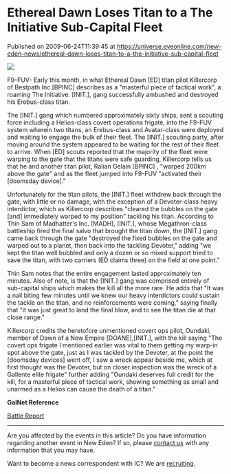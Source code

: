 # Ethereal Dawn Loses Titan to a The Initiative Sub-Capital Fleet
Published on 2009-06-24T11:39:45 at https://universe.eveonline.com/new-eden-news/ethereal-dawn-loses-titan-to-a-the-initiative-sub-capital-fleet

![](http://www.eve-ic.net/media/assets/icarticlebanner.png)  
  
F9-FUV- Early this month, in what Ethereal Dawn [ED] titan pilot Killercorp of Bestpath Inc.[BPINC] describes as a "masterful piece of tactical work", a roaming The Initiative. [INIT.], gang successfully ambushed and destroyed his Erebus-class titan.  
  
The [INIT.] gang which numbered approximately sixty ships, sent a scouting force including a Helios-class covert operations frigate, into the F9-FUV system wherein two titans, an Erebus-class and Avatar-class were deployed and waiting to engage the bulk of their fleet. The [INIT.] scouting party, after moving around the system appeared to be waiting for the rest of their fleet to arrive. When [ED] scouts reported that the majority of the fleet were warping to the gate that the titans were safe guarding, Killercorp tells us that he and another titan pilot, Ralian Gelain [BPINC] , "warped 200km above the gate" and as the fleet jumped into F9-FUV "activated their [doomsday device]."  
  
Unfortunately for the titan pilots, the [INIT.] fleet withdrew back through the gate, with little or no damage, with the exception of a Devoter-class heavy interdictor, which as Killercorp describes "cleared the bubbles on the gate [and] immediately warped to my position" tackling his titan. According to Thin Sam of Madhatter's Inc. [MADH], [INIT.], whose Megathron-class battleship fired the final salvo that brought the titan down, the [INIT.] gang came back through the gate "destroyed the fixed bubbles on the gate and warped out to a planet, then back into the tackling Devoter," adding "we kept the titan well bubbled and only a dozen or so mixed support tried to save the titan, with two carriers (ED claims three) on the field at one point."  
  
Thin Sam notes that the entire engagement lasted approximately ten minutes. Also of note, is that the [INIT.] gang was comprised entirely of sub-capital ships which makes the kill all the more rare. He adds that "It was a nail biting few minutes until we knew our heavy interdictors could sustain the tackle on the titan, and no reinforcements were coming," saying finally that "it was just great to land the final blow, and to see the titan die at that close range."  
  
Killercorp credits the heretofore unmentioned covert ops pilot, Oundaki, member of Dawn of a New Empire [DOANE],[INIT.], with the kill saying "The covert ops frigate I mentioned earlier was vital to them getting my warp-in spot above the gate, just as I was tackled by the Devoter, at the point the [doomsday devices] went off, I saw a wreck appear beside me, which at first thought was the Devoter, but on closer inspection was the wreck of a Gallente elite frigate" further adding "Oundaki deserves full credit for the kill, for a masterful piece of tactical work, showing something as small and unarmed as a Helios can cause the death of a titan."

**GalNet Reference**

[Battle Report](http://killboard.the-initiative.com/?a=kill_detail&kll_id=18591)

* * *

Are you affected by the events in this article? Do you have information regarding another event in New Eden? If so, please [contact us](http://myeve.eve-online.com/news.asp?a=submitrp) with any information that you may have.  
  
Want to become a news correspondent with IC? We are [recruiting](http://www.eveonline.com/isd.asp).
